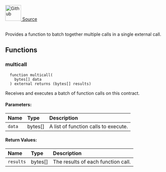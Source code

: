 <a href="https://github.com/AgentFi/agentfi-contracts/blob/main/contracts/utils/Multicall.sol"><img src="/img/github.svg" alt="Github" width="50px"/> Source</a><br/><br/>

Provides a function to batch together multiple calls in a single external call.


## Functions
### multicall
```solidity
  function multicall(
    bytes[] data
  ) external returns (bytes[] results)
```
Receives and executes a batch of function calls on this contract.


#### Parameters:
| Name | Type | Description                                                          |
| :--- | :--- | :------------------------------------------------------------------- |
| `data` | bytes[] | A list of function calls to execute. |

#### Return Values:
| Name                           | Type          | Description                                                                  |
| :----------------------------- | :------------ | :--------------------------------------------------------------------------- |
| `results` | bytes[] | The results of each function call. |


